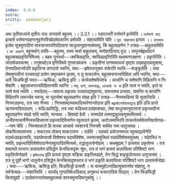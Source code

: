 ```yaml
---
index:  0.0.0
sutra:  
vritti:  padamanjari
---
```


अथ तृतीयाध्याये तृतीयः पादः 
उणादयो बहुलम् ।। 3.3.1 ।। पदमञ्जरी
वर्त्तमाने इत्येवेति । `वर्त्तमाने लट्` इत्यतो वर्त्तमानग्रहणानुवृत्तेरविच्छेदमेवकारेण दर्शयति । संज्ञायामिति चेति । `पुवः संज्ञायाम्` इत्यतः ।।
`उणादयः` इत्येव सूत्रमुणादीनां शास्त्रान्तरपरिपठितानां साधुत्वानुज्ञानार्थमस्तु, किं बहुलग्रहणेन ? तत्राह---बाहुलकमिति । `ला आदाने`, बहूनर्थान् लाति---बहुलम्, तस्य भावो बाहुलकम्, मनोज्ञादित्वाद् वुञ् । तत्पुनर्बह्वर्थादानं बहुलशब्दप्रवृत्तिनिमित्तम् । बहवः पुनरर्थाः---क्वचित्प्रवृत्तिः, क्वचिदप्रवृत्तिरिति वक्ष्यमाणलक्षणाः । प्रकृतेरिति । जातावेकवचनम् । तनुशब्दोऽत्र वृत्तिविषये गुणमात्रवचनः । प्रकृतीनां तानवमल्पत्वं दृष्ट्वा तद्बाहुलकमुक्तम्, तेनापठिताभ्योऽपि प्रकृतिभ्य उणादयो भवन्ति, यथा---हृषेरुलजुक्तः शकेरपि भवति---शङ्कुलेति । तथा तेषामुणादीनां पञ्चपाद्यां प्रायेण समुच्चयनं कृतम्, न तु साकल्येन; बहुलवचनात्त्वविहिता अपि भवन्ति, यथा---अर्तेः फिडफिड्डौ भवतः---ऋफिडः, ऋफिड्ड इति । कार्यसशेषविधेश्च । कार्याणि च सशेषाणि विहितानि न निः शेषाणि । बहुलवचनात्त्वविहितान्यपि भवन्ति । `षणु दाने`, `ञमन्ताड्डः`, `धात्वादेः पः स` इति सत्वं न भवति, कृते वा सत्वे षत्वं भवति । स्यादेतत्---यावत्यः प्रकृतयः पञ्चपाद्यामुपात्ताः, यावन्तश्च प्रत्ययाः, यावन्ति च कार्याणि विहितानि तावन्त्येव भवन्तु, मा भूदन्येषां बहुलग्रहणेन संग्रह इति ? तत्राह---नैगमरूढिभवं हि सुसाध्विति । निगमःउछन्दः, तत्र भवा नैगमाः । निगमशब्दस्थाथादिस्वरेणान्तोदात्त इति `बह्वचोऽन्तोदात्ताट्ठञ्` इति ठञि प्राप्ते ऋगयनादिपाठादण् । रूढिःउप्रसिद्धिः, तत्र भवा रूढिभवाःउसंज्ञाशब्दाः, तेषां साधुत्वमनुपात्तानां प्रकृत्यादीनां बहुलग्रहणेन संग्रहे सति भवति, नान्यथा । हिशब्दो हेतौ । यस्मादेवं तस्माद्वाहुलकमुक्तमित्यर्थः ।
अन्यैरप्याचार्यैर्नैगमरूढिभवानां प्रकृत्यादिविभागेन व्युत्पादनं कृतम्, अतोऽस्माभिरपि तत्कर्त्तव्यमेवेत्यभिप्रायेणाह---नाम चेति । निरुक्तकारो हि यास्क आचार्यः स्वशास्त्रे निरुक्तैः सर्वमेव नाम धातुजमाह । तोकमित्यपत्यंनाम । शकटस्य तोकम् शाकटायनः । यन्नेति । पदमर्थः प्रयोजनमप्त्य व्युत्पाद्यत्वेनेति पदार्थःउप्रकृत्यादिः, पदार्थश्चासौ विशेषश्च पदार्थविशेषः, तस्मात्समुत्थितं पदार्थविशेषसमुत्थम् । यदेवंविधं न भवति, प्रकृत्यादिविशेषोपादानेनाव्युत्पादितमित्यर्थः, तद्धातुजत्वेनोह्यम् । कथमूह्यम् ? प्रत्ययतः प्रकृतेश्च । यत्र शब्दरूपे परभागः प्रत्ययत्वेन प्रसिद्धेन केनचित्सदृशः श्रुतः, तत्र तं भागं प्रत्ययं कल्पयित्वा परिशिष्टो भागः प्रकृतित्वेनोह्यते । `हृषेरुलच्` इति प्रत्ययं दृष्ट्वा शङ्किः प्रकृतिरूह्यते, तेन सिद्धं शङ्कुलेत्यस्य धातुजत्वम् । यत्र तु पूर्वो भागो धातुत्वेन प्रसिद्धेन केनचित्सदृशस्तत्र तं भागं प्रकृतिं कल्पयित्वा परिशिष्टो भागः प्रत्ययन्वेनोह्यः । यथा----ऋफिडः, ऋफिड्ड इति, फिडफिड्डौ प्रत्ययौ ।
स चायमूहोऽनादिप्रत्युक्तास्वेव संज्ञासु, न सर्वत्रेत्याह---संज्ञास्विति । कार्याद् गुणप्रतिषेधादिकाद् अनूबन्धं ककारादिकं विद्यात् । तेन फिडफिड्डौ कितावूह्यौ । एतदेवानन्तरोक्तमूहात्मकं शास्त्रमुणादिष्वनुक्तेषु ।।
